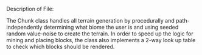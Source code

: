 Description of File: 

The Chunk class handles all terrain generation by procedurally and path-independently determining what biome the user is and using 
seeded random value-noise to create the terrain. In order to speed up the logic for mining and placing blocks, the class also implements
a 2-way look up table to check which blocks should be rendered.